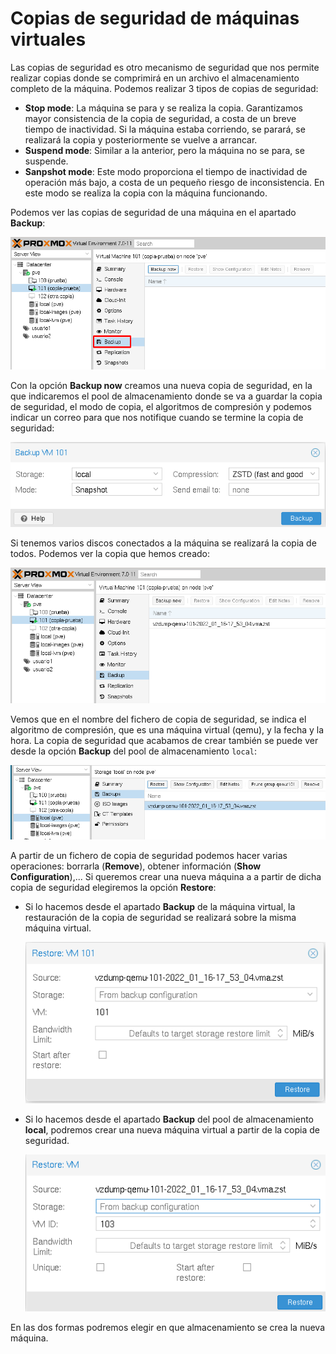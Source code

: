 # Copias de seguridad de máquinas virtuales

Las copias de seguridad es otro mecanismo de seguridad que nos permite realizar copias donde se comprimirá en un archivo el almacenamiento completo de la máquina. Podemos realizar 3 tipos de copias de seguridad:

* **Stop mode**: La máquina se para y se realiza la copia. Garantizamos mayor consistencia de la copia de seguridad, a costa de un breve tiempo de inactividad. Si la máquina estaba corriendo, se parará, se realizará la copia y posteriormente se vuelve a arrancar.
* **Suspend mode**: Similar a la anterior, pero la máquina no se para, se suspende.
* **Sanpshot mode**: Este modo proporciona el tiempo de inactividad de operación más bajo, a costa de un pequeño riesgo de inconsistencia. En este modo se realiza la copia con la máquina funcionando.

Podemos ver las copias de seguridad de una máquina en el apartado **Backup**:

![backup](img/backup1.png)

Con la opción **Backup now** creamos una nueva copia de seguridad, en la que indicaremos el pool de almacenamiento donde se va a guardar la copia de seguridad, el modo de copia, el algoritmos de compresión y podemos indicar un correo para que nos notifique cuando se termine la copia de seguridad:

![backup](img/backup2.png)

Si tenemos varios discos conectados a la máquina se realizará la copia de todos. Podemos ver la copia que hemos creado:

![backup](img/backup3.png)

Vemos que en el nombre del fichero de copia de seguridad, se indica el algoritmo de compresión, que es una máquina virtual (qemu), y la fecha y la hora. La copia de seguridad que acabamos de crear también se puede ver desde la opción **Backup** del pool de almacenamiento `local`:

![backup](img/backup4.png)

A partir de un fichero de copia de seguridad podemos hacer varias operaciones: borrarla (**Remove**), obtener información (**Show Configuration**),...
Si queremos crear una nueva máquina a a partir de dicha copia de seguridad elegiremos la opción **Restore**:

* Si lo hacemos desde el apartado **Backup** de la máquina virtual, la restauración de la copia de seguridad se realizará sobre la misma máquina virtual.

    ![backup](img/backup5.png)

* Si lo hacemos desde el apartado **Backup** del pool de almacenamiento **local**, podremos crear una nueva máquina virtual a partir de la copia de seguridad.

    ![backup](img/backup6.png)

En las dos formas podremos elegir en que almacenamiento se crea la nueva máquina.
